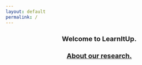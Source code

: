```yaml
---
layout: default
permalink: /
---
```

<style>
  h1 {
    text-align: center;
    font-size: large;
  }
</style>
<div class="home">

  <b><h1 class="page-heading">Welcome to LearnItUp.</h1></b>
<h1 class="page-heading"><a href="/research">About our research.</a></h1>
